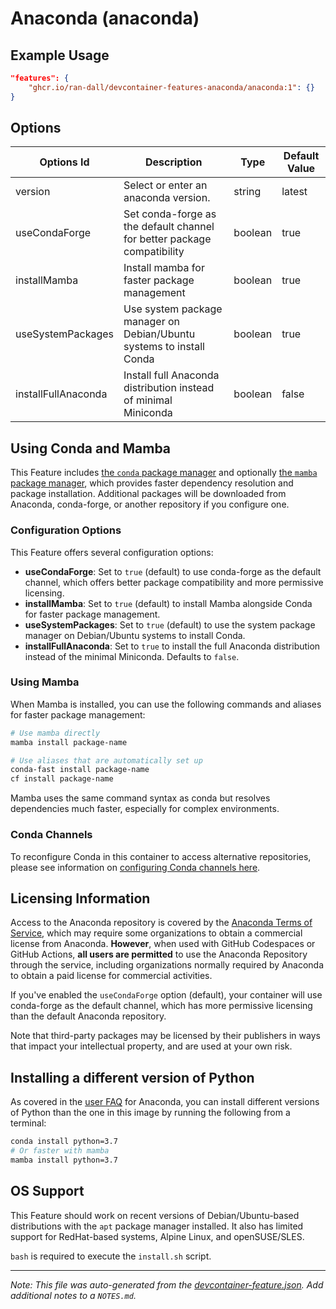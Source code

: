 
# Anaconda (anaconda)



## Example Usage

```json
"features": {
    "ghcr.io/ran-dall/devcontainer-features-anaconda/anaconda:1": {}
}
```

## Options

| Options Id | Description | Type | Default Value |
|-----|-----|-----|-----|
| version | Select or enter an anaconda version. | string | latest |
| useCondaForge | Set conda-forge as the default channel for better package compatibility | boolean | true |
| installMamba | Install mamba for faster package management | boolean | true |
| useSystemPackages | Use system package manager on Debian/Ubuntu systems to install Conda | boolean | true |
| installFullAnaconda | Install full Anaconda distribution instead of minimal Miniconda | boolean | false |

## Using Conda and Mamba

This Feature includes [the `conda` package manager](https://docs.conda.io/projects/conda/en/latest/index.html) and optionally [the `mamba` package manager](https://mamba.readthedocs.io/en/latest/), which provides faster dependency resolution and package installation. Additional packages will be downloaded from Anaconda, conda-forge, or another repository if you configure one.

### Configuration Options

This Feature offers several configuration options:

- **useCondaForge**: Set to `true` (default) to use conda-forge as the default channel, which offers better package compatibility and more permissive licensing.
- **installMamba**: Set to `true` (default) to install Mamba alongside Conda for faster package management.
- **useSystemPackages**: Set to `true` (default) to use the system package manager on Debian/Ubuntu systems to install Conda.
- **installFullAnaconda**: Set to `true` to install the full Anaconda distribution instead of the minimal Miniconda. Defaults to `false`.

### Using Mamba

When Mamba is installed, you can use the following commands and aliases for faster package management:

```bash
# Use mamba directly
mamba install package-name

# Use aliases that are automatically set up
conda-fast install package-name
cf install package-name
```

Mamba uses the same command syntax as conda but resolves dependencies much faster, especially for complex environments.

### Conda Channels

To reconfigure Conda in this container to access alternative repositories, please see information on [configuring Conda channels here](https://docs.conda.io/projects/conda/en/latest/user-guide/concepts/channels.html).

## Licensing Information

Access to the Anaconda repository is covered by the [Anaconda Terms of Service](https://legal.anaconda.com/policies/en/?name=terms-of-service), which may require some organizations to obtain a commercial license from Anaconda. **However**, when used with GitHub Codespaces or GitHub Actions, **all users are permitted** to use the Anaconda Repository through the service, including organizations normally required by Anaconda to obtain a paid license for commercial activities. 

If you've enabled the `useCondaForge` option (default), your container will use conda-forge as the default channel, which has more permissive licensing than the default Anaconda repository.

Note that third-party packages may be licensed by their publishers in ways that impact your intellectual property, and are used at your own risk.

## Installing a different version of Python

As covered in the [user FAQ](https://docs.anaconda.com/anaconda/user-guide/faq) for Anaconda, you can install different versions of Python than the one in this image by running the following from a terminal:

```bash
conda install python=3.7
# Or faster with mamba
mamba install python=3.7
```

## OS Support

This Feature should work on recent versions of Debian/Ubuntu-based distributions with the `apt` package manager installed. It also has limited support for RedHat-based systems, Alpine Linux, and openSUSE/SLES.

`bash` is required to execute the `install.sh` script.


---

_Note: This file was auto-generated from the [devcontainer-feature.json](https://github.com/ran-dall/devcontainer-features-anaconda/blob/main/src/anaconda/devcontainer-feature.json).  Add additional notes to a `NOTES.md`._
